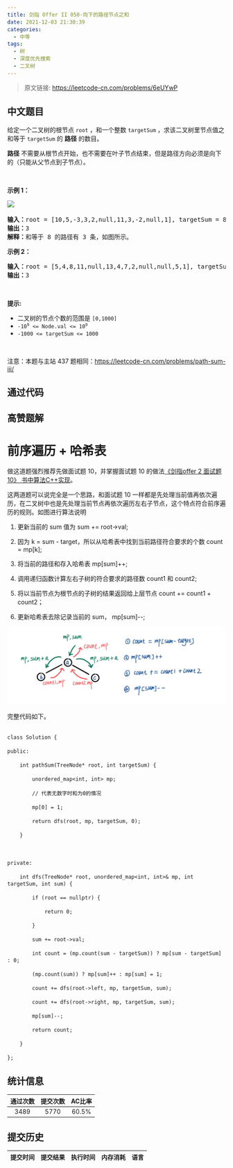 ```yaml
---
title: 剑指 Offer II 050-向下的路径节点之和
date: 2021-12-03 21:30:39
categories:
  - 中等
tags:
  - 树
  - 深度优先搜索
  - 二叉树
---
```


> 原文链接: https://leetcode-cn.com/problems/6eUYwP




## 中文题目
<div><p>给定一个二叉树的根节点 <code>root</code>&nbsp;，和一个整数 <code>targetSum</code> ，求该二叉树里节点值之和等于 <code>targetSum</code> 的 <strong>路径</strong> 的数目。</p>

<p><strong>路径</strong> 不需要从根节点开始，也不需要在叶子节点结束，但是路径方向必须是向下的（只能从父节点到子节点）。</p>

<p>&nbsp;</p>

<p><strong>示例 1：</strong></p>

<p><img src="https://assets.leetcode.com/uploads/2021/04/09/pathsum3-1-tree.jpg" style="width: 452px; " /></p>

<pre>
<strong>输入：</strong>root = [10,5,-3,3,2,null,11,3,-2,null,1], targetSum = 8
<strong>输出：</strong>3
<strong>解释：</strong>和等于 8 的路径有 3 条，如图所示。
</pre>

<p><strong>示例 2：</strong></p>

<pre>
<strong>输入：</strong>root = [5,4,8,11,null,13,4,7,2,null,null,5,1], targetSum = 22
<strong>输出：</strong>3
</pre>

<p>&nbsp;</p>

<p><strong>提示:</strong></p>

<ul>
	<li>二叉树的节点个数的范围是 <code>[0,1000]</code></li>
	<li><meta charset="UTF-8" /><code>-10<sup><span style="font-size: 9.449999809265137px;">9</span></sup>&nbsp;&lt;= Node.val &lt;= 10<sup><span style="font-size: 9.449999809265137px;">9</span></sup></code>&nbsp;</li>
	<li><code>-1000&nbsp;&lt;= targetSum&nbsp;&lt;= 1000</code>&nbsp;</li>
</ul>

<p>&nbsp;</p>

<p><meta charset="UTF-8" />注意：本题与主站 437&nbsp;题相同：<a href="https://leetcode-cn.com/problems/path-sum-iii/">https://leetcode-cn.com/problems/path-sum-iii/</a></p>
</div>

## 通过代码
<RecoDemo>
</RecoDemo>


## 高赞题解
# **前序遍历 + 哈希表**

做这道题强烈推荐先做面试题 10，并掌握面试题 10 的做法[《剑指offer 2 面试题10》 书中算法C++实现](https://leetcode-cn.com/problems/QTMn0o/solution/jian-zhi-offer-2-mian-shi-ti-9-shu-zhong-yivc/)。



这两道题可以说完全是一个思路，和面试题 10 一样都是先处理当前值再依次遍历，在二叉树中也是先处理当前节点再依次遍历左右子节点，这个特点符合前序遍历的规则。如图进行算法说明

1. 更新当前的 sum 值为 sum += root->val;

2. 因为 k = sum - target，所以从哈希表中找到当前路径符合要求的个数 count = mp[k];

3. 将当前的路径和存入哈希表 mp[sum]++;

4. 调用递归函数计算左右子树的符合要求的路径数 count1 和 count2;

5. 将以当前节点为根节点的子树的结果返回给上层节点 count += count1 + count2；

6. 更新哈希表去除记录当前的 sum， mp[sum]--;



![78378c4f2f6780696b8d1bcc18ccea3.jpg](../images/6eUYwP-0.jpg)



完整代码如下。

```

class Solution {

public:

    int pathSum(TreeNode* root, int targetSum) {

        unordered_map<int, int> mp;

        // 代表无数字时和为0的情况

        mp[0] = 1;

        return dfs(root, mp, targetSum, 0);

    }



private:

    int dfs(TreeNode* root, unordered_map<int, int>& mp, int targetSum, int sum) {

        if (root == nullptr) {

            return 0;

        }

        sum += root->val;

        int count = (mp.count(sum - targetSum)) ? mp[sum - targetSum] : 0;

        (mp.count(sum)) ? mp[sum]++ : mp[sum] = 1;

        count += dfs(root->left, mp, targetSum, sum);

        count += dfs(root->right, mp, targetSum, sum);

        mp[sum]--;

        return count;

    }

};

```



## 统计信息
| 通过次数 | 提交次数 | AC比率 |
| :------: | :------: | :------: |
|    3489    |    5770    |   60.5%   |

## 提交历史
| 提交时间 | 提交结果 | 执行时间 |  内存消耗  | 语言 |
| :------: | :------: | :------: | :--------: | :--------: |

